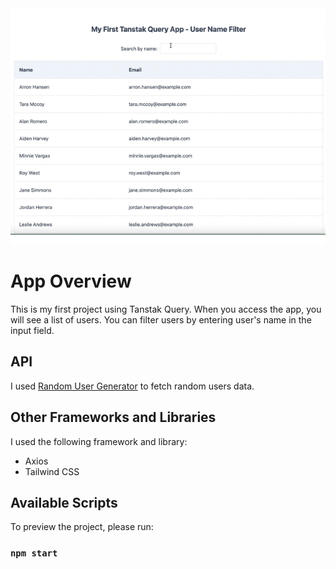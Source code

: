 <img src='./src/assets/image.gif' alt='Filter by name'>

# App Overview

This is my first project using Tanstak Query. When you access the app, you will see a list of users. You can filter users by entering user's name in the input field.

## API

I used [Random User Generator](https://randomuser.me) to fetch random users data.

## Other Frameworks and Libraries

I used the following framework and library:

- Axios
- Tailwind CSS

## Available Scripts

To preview the project, please run:

### `npm start`
